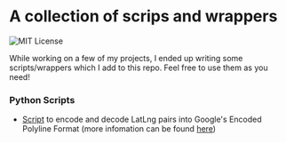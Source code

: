 # A collection of scrips and wrappers

![MIT License](https://img.shields.io/badge/license-MIT-blue.svg)

While working on a few of my projects, I ended up writing some scripts/wrappers which I add to this repo. 
Feel free to use them as you need!

### Python Scripts

- [Script](https://github.com/akshitsoota/ScriptsCollection/tree/master/GooglePolyline-Python) to encode and decode
LatLng pairs into Google's Encoded Polyline Format (more infomation can be found 
[here](https://developers.google.com/maps/documentation/utilities/polylinealgorithm))
